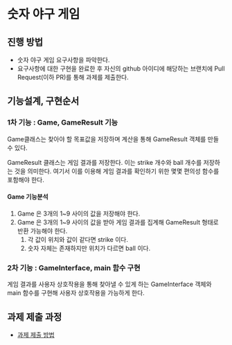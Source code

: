 # 숫자 야구 게임
## 진행 방법
* 숫자 야구 게임 요구사항을 파악한다.
* 요구사항에 대한 구현을 완료한 후 자신의 github 아이디에 해당하는 브랜치에 Pull Request(이하 PR)를 통해 과제를 제출한다.

## 기능설계, 구현순서
### 1차 기능 : Game, GameResult 기능
Game클래스는 찾아야 할 목표값을 저장하며 계산을 통해 GameResult 객체를 만들 수 있다.

GameResult 클래스는 게임 결과를 저장한다. 이는 strike 개수와 ball 개수를 저장하는 것을 의미한다.
여기서 이를 이용해 게임 결과를 확인하기 위한 몇몇 편의성 함수를 포함해야 한다.

#### Game 기능분석
1. Game 은 3개의 1~9 사이의 값을 저장해야 한다.
2. Game 은 3개의 1~9 사이의 값을 받아 게임 결과를 집계해 GameResult 형태로 반환 가능해야 한다.
   1. 각 값이 위치와 값이 같다면 strike 이다. 
   2. 숫자 자체는 존재하지만 위치가 다르면 ball 이다.

### 2차 기능 : GameInterface, main 함수 구현

게임 결과를 사용자 상호작용을 통해 찾아낼 수 있게 하는 GameInterface 객체와 main 함수를 구현해 사용자 상호작용을 가능하게 한다.


## 과제 제출 과정
* [과제 제출 방법](https://github.com/next-step/nextstep-docs/tree/master/ent-precourse)
